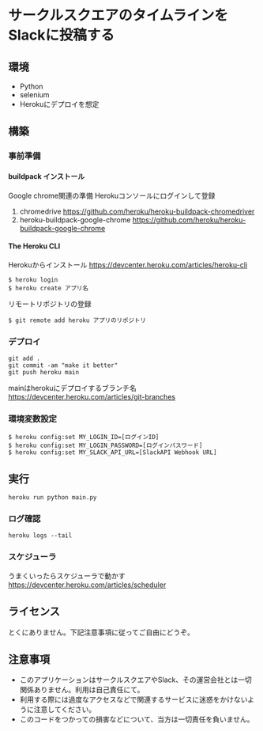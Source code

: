 # サークルスクエアのタイムラインをSlackに投稿する

## 環境
- Python
- selenium
- Herokuにデプロイを想定

## 構築

### 事前準備

#### buildpack インストール
Google chrome関連の準備
Herokuコンソールにログインして登録
1. chromedrive https://github.com/heroku/heroku-buildpack-chromedriver
2. heroku-buildpack-google-chrome https://github.com/heroku/heroku-buildpack-google-chrome

#### The Heroku CLI

Herokuからインストール
https://devcenter.heroku.com/articles/heroku-cli

```
$ heroku login
$ heroku create アプリ名
```

リモートリポジトリの登録
```
$ git remote add heroku アプリのリポジトリ
```

### デプロイ

```
git add .
git commit -am "make it better"
git push heroku main
```
mainはherokuにデプロイするブランチ名
https://devcenter.heroku.com/articles/git-branches

### 環境変数設定

```
$ heroku config:set MY_LOGIN_ID=[ログインID]
$ heroku config:set MY_LOGIN_PASSWORD=[ログインパスワード]
$ heroku config:set MY_SLACK_API_URL=[SlackAPI Webhook URL]
```

## 実行
```
heroku run python main.py
```

### ログ確認
```
heroku logs --tail
```

### スケジューラ
うまくいったらスケジューラで動かす
https://devcenter.heroku.com/articles/scheduler

## ライセンス
とくにありません。下記注意事項に従ってご自由にどうぞ。

## 注意事項
- このアプリケーションはサークルスクエアやSlack、その運営会社とは一切関係ありません。利用は自己責任にて。
- 利用する際には過度なアクセスなどで関連するサービスに迷惑をかけないように注意してください。
- このコードをつかっての損害などについて、当方は一切責任を負いません。